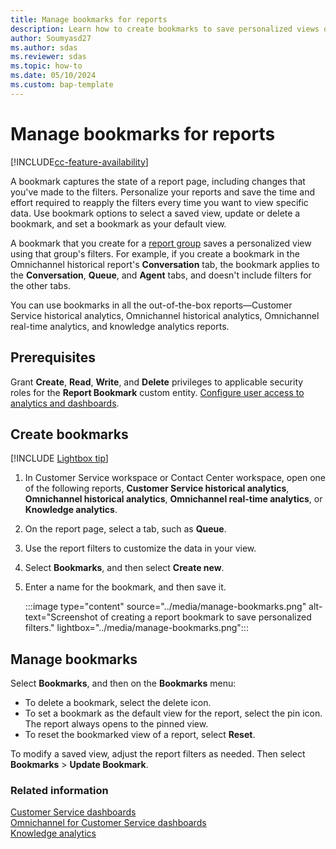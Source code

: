 ```yaml
---
title: Manage bookmarks for reports
description: Learn how to create bookmarks to save personalized views of your Dynamics 365 Customer Service reports, set a bookmark as your default view, and delete bookmarks you no longer need.
author: Soumyasd27
ms.author: sdas
ms.reviewer: sdas
ms.topic: how-to
ms.date: 05/10/2024
ms.custom: bap-template
---
```


# Manage bookmarks for reports

[!INCLUDE[cc-feature-availability](../../includes/cc-feature-availability.md)]


A bookmark captures the state of a report page, including changes that you've made to the filters. Personalize your reports and save the time and effort required to reapply the filters every time you want to view specific data. Use bookmark options to select a saved view, update or delete a bookmark, and set a bookmark as your default view.

A bookmark that you create for a [report group](report-filters-groups.md) saves a personalized view using that group's filters. For example, if you create a bookmark in the Omnichannel historical report's **Conversation** tab, the bookmark applies to the **Conversation**, **Queue**, and **Agent** tabs, and doesn't include filters for the other tabs.

You can use bookmarks in all the out-of-the-box reports&mdash;Customer Service historical analytics, Omnichannel historical analytics, Omnichannel real-time analytics, and knowledge analytics reports.

## Prerequisites

Grant **Create**, **Read**, **Write**, and **Delete** privileges to applicable security roles for the **Report Bookmark** custom entity. [Configure user access to analytics and dashboards](../administer/configure-customer-service-analytics-insights-csh.md#configure-user-access-to-analytics-and-dashboards).

## Create bookmarks

[!INCLUDE [Lightbox tip](../../../shared-content/shared/lightbox-tip.md)]

1. In Customer Service workspace or Contact Center workspace, open one of the following reports, **Customer Service historical analytics**, **Omnichannel historical analytics**, **Omnichannel real-time analytics**, or **Knowledge analytics**.

1. On the report page, select a tab, such as **Queue**.

1. Use the report filters to customize the data in your view.

1. Select **Bookmarks**, and then select **Create new**.

1. Enter a name for the bookmark, and then save it.

    :::image type="content" source="../media/manage-bookmarks.png" alt-text="Screenshot of creating a report bookmark to save personalized filters." lightbox="../media/manage-bookmarks.png":::

## Manage bookmarks

Select **Bookmarks**, and then on the **Bookmarks** menu:

- To delete a bookmark, select the delete icon.
- To set a bookmark as the default view for the report, select the pin icon. The report always opens to the pinned view.
- To reset the bookmarked view of a report, select **Reset**.

To modify a saved view, adjust the report filters as needed. Then select **Bookmarks** > **Update Bookmark**.

### Related information

[Customer Service dashboards](customer-service-analytics-insights-csh.md)  
[Omnichannel for Customer Service dashboards](omnichannel-analytics-insights.md)  
[Knowledge analytics](knowledge-search-analytics-cs.md)  
